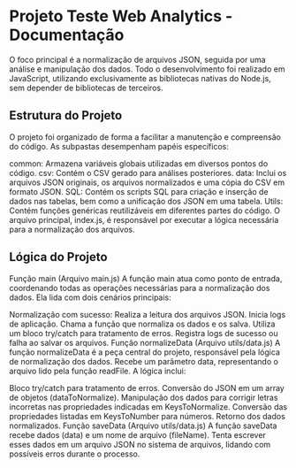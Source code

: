# Projeto Teste Web Analytics - Documentação
O foco principal é a normalização de arquivos JSON, seguida por uma análise e manipulação dos dados. Todo o desenvolvimento foi realizado em JavaScript, utilizando exclusivamente as bibliotecas nativas do Node.js, sem depender de bibliotecas de terceiros.

## Estrutura do Projeto
O projeto foi organizado de forma a facilitar a manutenção e compreensão do código. As subpastas desempenham papéis específicos:

common: Armazena variáveis globais utilizadas em diversos pontos do código.
csv: Contém o CSV gerado para análises posteriores.
data: Inclui os arquivos JSON originais, os arquivos normalizados e uma cópia do CSV em formato JSON.
SQL: Contém os scripts SQL para criação e inserção de dados nas tabelas, bem como a unificação dos JSON em uma tabela.
Utils: Contém funções genéricas reutilizáveis em diferentes partes do código.
O arquivo principal, index.js, é responsável por executar a lógica necessária para a normalização dos arquivos.

## Lógica do Projeto
Função main (Arquivo main.js)
A função main atua como ponto de entrada, coordenando todas as operações necessárias para a normalização dos dados. Ela lida com dois cenários principais:

Normalização com sucesso:
Realiza a leitura dos arquivos JSON.
Inicia logs de aplicação.
Chama a função que normaliza os dados e os salva.
Utiliza um bloco try/catch para tratamento de erros.
Registra logs de sucesso ou falha ao salvar os arquivos.
Função normalizeData (Arquivo utils/data.js)
A função normalizeData é a peça central do projeto, responsável pela lógica de normalização dos dados. Recebe um parâmetro data, representando o arquivo lido pela função readFile. A lógica inclui:

Bloco try/catch para tratamento de erros.
Conversão do JSON em um array de objetos (dataToNormalize).
Manipulação dos dados para corrigir letras incorretas nas propriedades indicadas em KeysToNormalize.
Conversão das propriedades listadas em KeysToNumber para números.
Retorno dos dados normalizados.
Função saveData (Arquivo utils/data.js)
A função saveData recebe dados (data) e um nome de arquivo (fileName). Tenta escrever esses dados em um arquivo JSON no sistema de arquivos, lidando com possíveis erros durante o processo.


